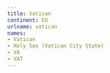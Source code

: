 ```yaml
---
title: Vatican
continent: EU
urlname: vatican
names:
- Vatican
- Holy See (Vatican City State)
- VA
- VAT
---
```


